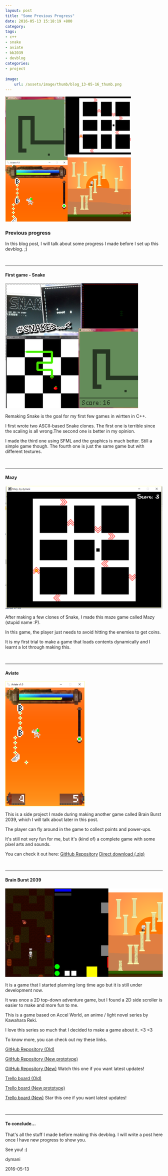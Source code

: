 ```yaml
---
layout: post
title: "Some Previous Progress"
date: 2016-05-13 15:18:19 +800
category: 
tags: 
- c++
- snake
- aviate
- bb2039
- devblog
categories:
- project

image: 
    url: /assets/image/thumb/blog_13-05-16_thumb.png
---
```


![](/assets/image/blog/blog_13-05-16.png)

<h3>Previous progress</h3>

In this blog post, I will talk about some progress I made before I set up this devblog.<!--break--> ;)

<br>
<hr>
<h4>First game - Snake</h4>

![](/assets/image/blog/blog_13-05-16_snake.png)

Remaking Snake is the goal for my first few games in wirtten in C++.

I first wrote two ASCII-based Snake clones. The first one is terrible since the scaling is all wrong.The second one is better in my opinion.

I made the third one using SFML and the graphics is much better. Still a simple game though. The fourth one is just the same game but with different textures.

<br>
<hr>
<h4>Mazy</h4>

![](/assets/image/blog/blog_13-05-16_mazy.png)

After making a few clones of Snake, I made this maze game called Mazy (stupid name :P).

In this game, the player just needs to avoid hitting the enemies to get coins.

It is my first trial to make a game that loads contents dynamically and I learnt a lot through making this.

<br>
<hr>
<h4>Aviate</h4>

![](/assets/image/blog/blog_13-05-16_aviate.png)

This is a side project I made during making another game called Brain Burst 2039, which I will talk about later in this post.

The player can fly around in the game to collect points and power-ups.

It's still not very fun for me, but it's (kind of) a complete game with some pixel arts and sounds.

You can check it out here: 
[GitHub Repository](https://github.com/dymani/Aviate)
[Direct download (.zip)](https://github.com/dymani/Aviate/raw/master/Aviate%20v1.0.zip)

<br>
<hr>
<h4>Brain Burst 2039</h4>

![](/assets/image/blog/blog_13-05-16_bb2039.png)

It is a game that I started planning long time ago but it is still under development now.

It was once a 2D top-down adventure game, but I found a 2D side scroller is easier to make and more fun to me.

This is a game based on Accel World, an anime / light novel series by Kawahara Reki.

I love this series so much that I decided to make a game about it. <3 <3

To know more, you can check out my these links.

[GitHub Repository (Old)](https://github.com/dymani/BrainBurst-Discontinued)

[GitHub Repository (New prototype)](https://github.com/dymani/BrainBurstMVP)

[GitHub Repository (New)](https://github.com/dymani/BrainBurst) Watch this one if you want latest updates!

[Trello board (Old)](https://trello.com/b/EP9nGWG9/brain-burst-old)

[Trello board (New prototype)](https://trello.com/b/ivelzwVQ/brain-burst-mvp)

[Trello board (New)](https://trello.com/b/Clfi3rJC/brain-burst-2039) Star this one if you want latest updates!

<br>
<hr>
<h4>To conclude...</h4>

That's all the stuff I made before making this devblog. I will write a post here once I have new progress to show you.

See you! :)

dymani

2016-05-13
